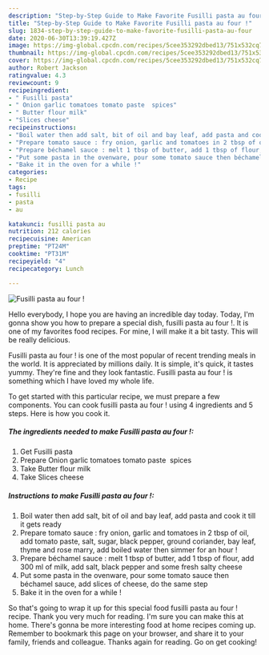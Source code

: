 ```yaml
---
description: "Step-by-Step Guide to Make Favorite Fusilli pasta au four !"
title: "Step-by-Step Guide to Make Favorite Fusilli pasta au four !"
slug: 1834-step-by-step-guide-to-make-favorite-fusilli-pasta-au-four
date: 2020-06-30T13:39:19.427Z
image: https://img-global.cpcdn.com/recipes/5cee353292dbed13/751x532cq70/fusilli-pasta-au-four-recipe-main-photo.jpg
thumbnail: https://img-global.cpcdn.com/recipes/5cee353292dbed13/751x532cq70/fusilli-pasta-au-four-recipe-main-photo.jpg
cover: https://img-global.cpcdn.com/recipes/5cee353292dbed13/751x532cq70/fusilli-pasta-au-four-recipe-main-photo.jpg
author: Robert Jackson
ratingvalue: 4.3
reviewcount: 9
recipeingredient:
- " Fusilli pasta"
- " Onion garlic tomatoes tomato paste  spices"
- " Butter flour milk"
- "Slices cheese"
recipeinstructions:
- "Boil water then add salt, bit of oil and bay leaf, add pasta and cook it till it gets ready"
- "Prepare tomato sauce : fry onion, garlic and tomatoes in 2 tbsp of oil, add tomato paste, salt, sugar, black pepper, ground coriander, bay leaf, thyme and rose marry, add boiled water then simmer for an hour !"
- "Prepare béchamel sauce : melt 1 tbsp of butter, add 1 tbsp of flour, add 300 ml of milk, add salt, black pepper and some fresh salty cheese"
- "Put some pasta in the ovenware, pour some tomato sauce then béchamel sauce, add slices of cheese, do the same step"
- "Bake it in the oven for a while !"
categories:
- Recipe
tags:
- fusilli
- pasta
- au

katakunci: fusilli pasta au 
nutrition: 212 calories
recipecuisine: American
preptime: "PT24M"
cooktime: "PT31M"
recipeyield: "4"
recipecategory: Lunch

---
```



![Fusilli pasta au four !](https://img-global.cpcdn.com/recipes/5cee353292dbed13/751x532cq70/fusilli-pasta-au-four-recipe-main-photo.jpg)

Hello everybody, I hope you are having an incredible day today. Today, I'm gonna show you how to prepare a special dish, fusilli pasta au four !. It is one of my favorites food recipes. For mine, I will make it a bit tasty. This will be really delicious.



Fusilli pasta au four ! is one of the most popular of recent trending meals in the world. It is appreciated by millions daily. It is simple, it's quick, it tastes yummy. They're fine and they look fantastic. Fusilli pasta au four ! is something which I have loved my whole life.


To get started with this particular recipe, we must prepare a few components. You can cook fusilli pasta au four ! using 4 ingredients and 5 steps. Here is how you cook it.

<!--inarticleads1-->

##### The ingredients needed to make Fusilli pasta au four !:

1. Get  Fusilli pasta
1. Prepare  Onion garlic tomatoes tomato paste  spices
1. Take  Butter flour milk
1. Take Slices cheese




<!--inarticleads2-->

##### Instructions to make Fusilli pasta au four !:

1. Boil water then add salt, bit of oil and bay leaf, add pasta and cook it till it gets ready
1. Prepare tomato sauce : fry onion, garlic and tomatoes in 2 tbsp of oil, add tomato paste, salt, sugar, black pepper, ground coriander, bay leaf, thyme and rose marry, add boiled water then simmer for an hour !
1. Prepare béchamel sauce : melt 1 tbsp of butter, add 1 tbsp of flour, add 300 ml of milk, add salt, black pepper and some fresh salty cheese
1. Put some pasta in the ovenware, pour some tomato sauce then béchamel sauce, add slices of cheese, do the same step
1. Bake it in the oven for a while !




So that's going to wrap it up for this special food fusilli pasta au four ! recipe. Thank you very much for reading. I'm sure you can make this at home. There's gonna be more interesting food at home recipes coming up. Remember to bookmark this page on your browser, and share it to your family, friends and colleague. Thanks again for reading. Go on get cooking!

